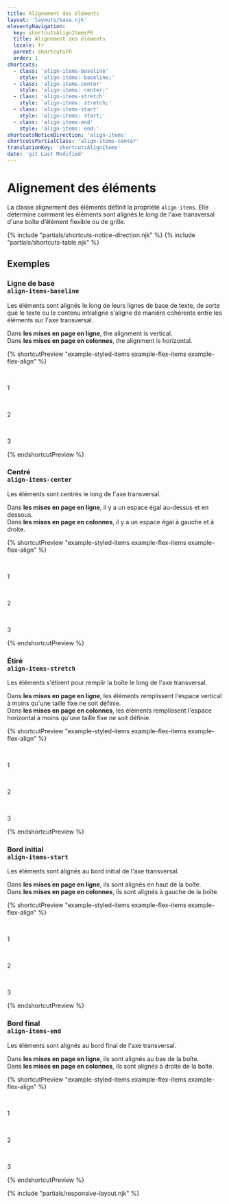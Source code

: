 ```yaml
---
title: Alignement des éléments
layout: 'layouts/base.njk'
eleventyNavigation:
  key: shortcutsAlignItemsFR
  title: Alignement des éléments
  locale: fr
  parent: shortcutsFR
  order: 1
shortcuts:
  - class: 'align-items-baseline'
    style: 'align-items: baseline;'
  - class: 'align-items-center'
    style: 'align-items: center;'
  - class: 'align-items-stretch'
    style: 'align-items: stretch;'
  - class: 'align-items-start'
    style: 'align-items: start;'
  - class: 'align-items-end'
    style: 'align-items: end;'
shortcutsNoticeDirection: 'align-items'
shortcutsPartialClass: 'align-items-center'
translationKey: 'shortcutsAlignItems'
date: 'git Last Modified'
---
```


# Alignement des éléments

La classe alignement des éléments définit la propriété `align-items`. Elle détermine comment les éléments sont alignés le long de l'axe transversal d'une boîte d’élément flexible ou de grille.

{% include "partials/shortcuts-notice-direction.njk" %}
{% include "partials/shortcuts-table.njk" %}

## Exemples

### Ligne de base<br/>`align-items-baseline`

Les éléments sont alignés le long de leurs lignes de base de texte, de sorte que le texte ou le contenu intraligne s'aligne de manière cohérente entre les éléments sur l'axe transversal.

Dans **les mises en page en ligne**, the alignment is vertical.<br/>
Dans **les mises en page en colonnes**, the alignment is horizontal.

{% shortcutPreview "example-styled-items example-flex-items example-flex-align" %}

<div class="d-flex align-items-baseline">
  <p>1</p>
  <p class="pb-800">2</p>
  <p class="pt-900">3</p>
</div>
{% endshortcutPreview %}

### Centré<br/>`align-items-center`

Les éléments sont centrés le long de l'axe transversal.

Dans **les mises en page en ligne**, il y a un espace égal au-dessus et en dessous.<br/>
Dans **les mises en page en colonnes**, il y a un espace égal à gauche et à droite.

{% shortcutPreview "example-styled-items example-flex-items example-flex-align" %}

<div class="d-flex align-items-center">
  <p>1</p>
  <p>2</p>
  <p>3</p>
</div>
{% endshortcutPreview %}

### Étiré <br/>`align-items-stretch`

Les éléments s'étirent pour remplir la boîte le long de l'axe transversal.

Dans **les mises en page en ligne**, les éléments remplissent l'espace vertical à moins qu'une taille fixe ne soit définie.<br/>
Dans **les mises en page en colonnes**, les éléments remplissent l'espace horizontal à moins qu'une taille fixe ne soit définie.

{% shortcutPreview "example-styled-items example-flex-items example-flex-align" %}

<div class="d-flex align-items-stretch">
  <p>1</p>
  <p>2</p>
  <p>3</p>
</div>
{% endshortcutPreview %}

### Bord initial<br/>`align-items-start`

Les éléments sont alignés au bord initial de l'axe transversal.

Dans **les mises en page en ligne**, ils sont alignés en haut de la boîte.<br/>
Dans **les mises en page en colonnes**, ils sont alignés à gauche de la boîte.

{% shortcutPreview "example-styled-items example-flex-items example-flex-align" %}

<div class="d-flex align-items-start">
  <p>1</p>
  <p>2</p>
  <p>3</p>
</div>
{% endshortcutPreview %}

### Bord final<br/>`align-items-end`

Les éléments sont alignés au bord final de l'axe transversal.

Dans **les mises en page en ligne**, ils sont alignés au bas de la boîte.<br/>
Dans **les mises en page en colonnes**, ils sont alignés à droite de la boîte.

{% shortcutPreview "example-styled-items example-flex-items example-flex-align" %}

<div class="d-flex align-items-end">
  <p>1</p>
  <p>2</p>
  <p>3</p>
</div>
{% endshortcutPreview %}

{% include "partials/responsive-layout.njk" %}
